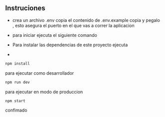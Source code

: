 ## Instruciones
- crea un archivo .env copia el contenido de .env.example copia y pegalo , esto asegura el puerto en el que vas a correr la aplicacion
- para iniciar ejecuta el siguiente comando

- Para instalar las dependencias de este proyecto ejecuta
- 
```sh
npm install
```
para ejecutar como desarrollador
```sh
npm run dev
```
para ejecutar en modo de produccion
```sh
npm start
```

confimado
